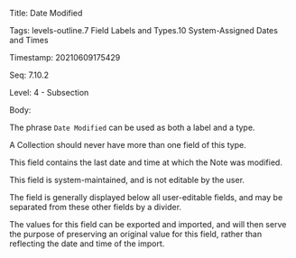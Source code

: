 Title:  Date Modified

Tags:   levels-outline.7 Field Labels and Types.10 System-Assigned Dates and Times

Timestamp: 20210609175429

Seq:    7.10.2

Level:  4 - Subsection

Body: 

The phrase `Date Modified` can be used as both a label and a type. 

A Collection should never have more than one field of this type. 

This field contains the last date and time at which the Note was modified. 

This field is system-maintained, and is not editable by the user. 

The field is generally displayed below all user-editable fields, and may be separated from these other fields by a divider. 

The values for this field can be exported and imported, and will then serve the purpose of preserving an original value for this field, rather than reflecting the date and time of the import.
